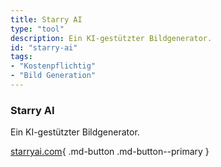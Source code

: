 ```yaml
---
title: Starry AI
type: "tool"
description: Ein KI-gestützter Bildgenerator.
id: "starry-ai"
tags:
- "Kostenpflichtig"
- "Bild Generation"
---
```


### Starry AI

Ein KI-gestützter Bildgenerator.

[starryai.com](https://starryai.com/){ .md-button .md-button--primary } 

